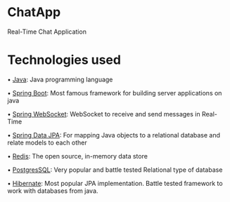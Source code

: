 # ChatApp
Real-Time Chat Application

# Technologies used

• [Java](https://www.java.com): Java programming language

• [Spring Boot](https://spring.io/projects/spring-boot): Most famous framework for building server applications on java

• [Spring WebSocket](https://spring.io/guides/gs/messaging-stomp-websocket): WebSocket to receive and send messages in Real-Time

• [Spring Data JPA](https://spring.io/projects/spring-data-jpa): For mapping Java objects to a relational database and relate models to each other

• [Redis](https://redis.io/): The open source, in-memory data store 

• [PostgresSQL](https://www.postgresql.org/docs/current/index.html): Very popular and battle tested Relational type of database

• [Hibernate](https://hibernate.org/): Most popular JPA implementation. Battle tested framework to work with databases from java.

